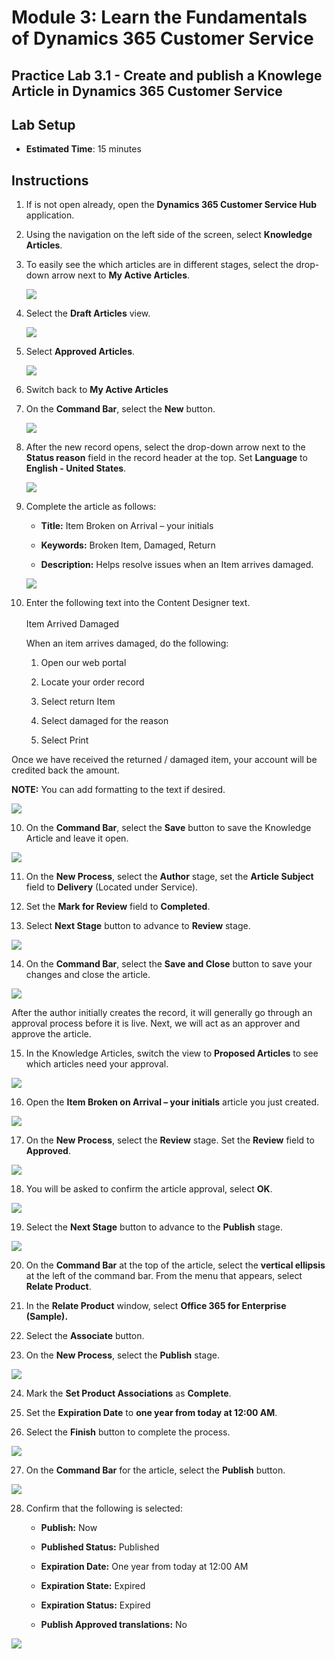 Module 3: Learn the Fundamentals of Dynamics 365 Customer Service
========================

## Practice Lab 3.1 - Create and publish a Knowlege Article in Dynamics 365 Customer Service

## Lab Setup

  - **Estimated Time**: 15 minutes

## Instructions

1. If is not open already, open the **Dynamics 365 Customer Service Hub** application. 

2. Using the navigation on the left side of the screen, select **Knowledge Articles**.

3. To easily see the which articles are in different stages, select the drop-down arrow next to **My Active Articles**.

    ![](../images/module3/lab1/4.png)

4. Select the **Draft Articles** view.

    ![](../images/module3/lab1/5.png)

5. Select **Approved Articles**.

    ![](../images/module3/lab1/6.png)

6. Switch back to **My Active Articles**

7. On the **Command Bar**, select the **New** button.

    ![](../images/module3/lab1/7.png)

8. After the new record opens, select the drop-down arrow next to the **Status reason** field in the record header at the top. Set **Language** to **English - United States**.

    ![](../images/module3/lab1/8.png)

8. Complete the article as follows:

	- **Title:** Item Broken on Arrival – your initials

	- **Keywords:** Broken Item, Damaged, Return

	- **Description:** Helps resolve issues when an Item arrives damaged. 

    ![](../images/module3/lab1/9.png)
    
9. Enter the following text into the Content Designer text.   
‎  
‎	Item Arrived Damaged

	When an item arrives damaged, do the following:

	1. Open our web portal

	2. Locate your order record

	3. Select return Item

	4. Select damaged for the reason

	5. Select Print

Once we have received the returned / damaged item, your account will be credited back the amount.

**NOTE:** You can add formatting to the text if desired. 

   ![](../images/module3/lab1/10.png)

10. On the **Command Bar**, select the **Save** button to save the Knowledge Article and leave it open.

   ![](../images/module3/lab1/11.png)

11. On the **New Process**, select the **Author** stage, set the **Article Subject** field to **Delivery** (Located under Service). 

12. Set the **Mark for Review** field to **Completed**.

13. Select **Next Stage** button to advance to **Review** stage.

   ![](../images/module3/lab1/12.png)

14. On the **Command Bar**, select the **Save and Close** button to save your changes and close the article.

   ![](../images/module3/lab1/13.png)

After the author initially creates the record, it will generally go through an approval process before it is live. Next, we will act as an approver and approve the article. 

15. In the Knowledge Articles, switch the view to **Proposed Articles** to see which articles need your approval.

   ![](../images/module3/lab1/14.png)

16. Open the **Item Broken on Arrival – your initials** article you just created.

   ![](../images/module3/lab1/15.png)

17. On the **New Process**, select the **Review** stage. Set the **Review** field to **Approved**.

   ![](../images/module3/lab1/16.png)

18. You will be asked to confirm the article approval, select **OK**. 

   ![](../images/module3/lab1/17.png)

19. Select the **Next Stage** button to advance to the **Publish** stage. 

   ![](../images/module3/lab1/18.png)

20. On the **Command Bar** at the top of the article, select the **vertical ellipsis** at the left of the command bar. From the menu that appears, select **Relate Product**. 

21. In the **Relate Product** window, select **Office 365 for Enterprise (Sample).**

22. Select the **Associate** button. 

23. On the **New Process**, select the **Publish** stage. 

   ![](../images/module3/lab1/20.png)

24. Mark the **Set Product Associations** as **Complete**. 

25. Set the **Expiration Date** to **one year from today at 12:00 AM**. 

26. Select the **Finish** button to complete the process. 

   ![](../images/module3/lab1/21.png)

27. On the **Command Bar** for the article, select the **Publish** button. 

   ![](../images/module3/lab1/22.png)

28. Confirm that the following is selected:

	- **Publish:** Now

	- **Published Status:** Published

	- **Expiration Date:** One year from today at 12:00 AM

	- **Expiration State:** Expired

	- **Expiration Status:** Expired

	- **Publish Approved translations:** No

   ![](../images/module3/lab1/23.png)
